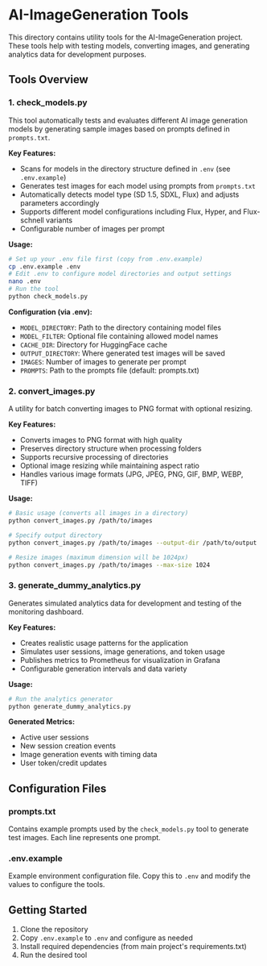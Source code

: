 # AI-ImageGeneration Tools

This directory contains utility tools for the AI-ImageGeneration project. These tools help with testing models, converting images, and generating analytics data for development purposes.

## Tools Overview

### 1. check_models.py

This tool automatically tests and evaluates different AI image generation models by generating sample images based on prompts defined in `prompts.txt`.

**Key Features:**
- Scans for models in the directory structure defined in `.env` (see `.env.example`)
- Generates test images for each model using prompts from `prompts.txt`
- Automatically detects model type (SD 1.5, SDXL, Flux) and adjusts parameters accordingly
- Supports different model configurations including Flux, Hyper, and Flux-schnell variants
- Configurable number of images per prompt

**Usage:**
```bash
# Set up your .env file first (copy from .env.example)
cp .env.example .env
# Edit .env to configure model directories and output settings
nano .env
# Run the tool
python check_models.py
```

**Configuration (via .env):**
- `MODEL_DIRECTORY`: Path to the directory containing model files
- `MODEL_FILTER`: Optional file containing allowed model names
- `CACHE_DIR`: Directory for HuggingFace cache
- `OUTPUT_DIRECTORY`: Where generated test images will be saved
- `IMAGES`: Number of images to generate per prompt
- `PROMPTS`: Path to the prompts file (default: prompts.txt)

### 2. convert_images.py

A utility for batch converting images to PNG format with optional resizing.

**Key Features:**
- Converts images to PNG format with high quality
- Preserves directory structure when processing folders
- Supports recursive processing of directories
- Optional image resizing while maintaining aspect ratio
- Handles various image formats (JPG, JPEG, PNG, GIF, BMP, WEBP, TIFF)

**Usage:**
```bash
# Basic usage (converts all images in a directory)
python convert_images.py /path/to/images

# Specify output directory
python convert_images.py /path/to/images --output-dir /path/to/output

# Resize images (maximum dimension will be 1024px)
python convert_images.py /path/to/images --max-size 1024
```

### 3. generate_dummy_analytics.py

Generates simulated analytics data for development and testing of the monitoring dashboard.

**Key Features:**
- Creates realistic usage patterns for the application
- Simulates user sessions, image generations, and token usage
- Publishes metrics to Prometheus for visualization in Grafana
- Configurable generation intervals and data variety

**Usage:**
```bash
# Run the analytics generator
python generate_dummy_analytics.py
```

**Generated Metrics:**
- Active user sessions
- New session creation events
- Image generation events with timing data
- User token/credit updates

## Configuration Files

### prompts.txt

Contains example prompts used by the `check_models.py` tool to generate test images. Each line represents one prompt.

### .env.example

Example environment configuration file. Copy this to `.env` and modify the values to configure the tools.

## Getting Started

1. Clone the repository
2. Copy `.env.example` to `.env` and configure as needed
3. Install required dependencies (from main project's requirements.txt)
4. Run the desired tool